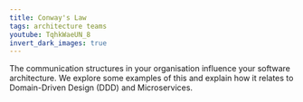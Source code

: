 ```yaml
---
title: Conway's Law
tags: architecture teams
youtube: TqhkWaeUN_8
invert_dark_images: true
---
```


The communication structures in your organisation influence your software architecture. We explore some examples of this and explain how it relates to Domain-Driven Design (DDD) and Microservices.